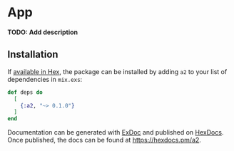 # App

**TODO: Add description**

## Installation

If [available in Hex](https://hex.pm/docs/publish), the package can be installed
by adding `a2` to your list of dependencies in `mix.exs`:

```elixir
def deps do
  [
    {:a2, "~> 0.1.0"}
  ]
end
```

Documentation can be generated with [ExDoc](https://github.com/elixir-lang/ex_doc)
and published on [HexDocs](https://hexdocs.pm). Once published, the docs can
be found at <https://hexdocs.pm/a2>.

